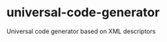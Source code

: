 universal-code-generator
========================

Universal code generator based on XML descriptors
